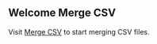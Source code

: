 ## Welcome Merge CSV

Visit [Merge CSV](https://feyst.github.io/merge-csv/src/index.html) to start merging CSV files.
